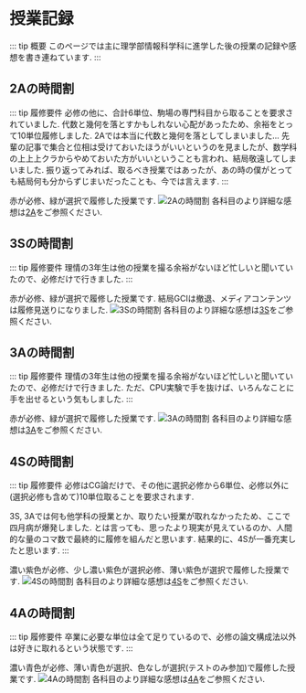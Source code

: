 # 授業記録

::: tip 概要
このページでは主に理学部情報科学科に進学した後の授業の記録や感想を書き連ねています.
:::

## 2Aの時間割

::: tip 履修要件
必修の他に、合計6単位、駒場の専門科目から取ることを要求されていました.
代数と幾何を落とすかもしれない心配があったため、余裕をとって10単位履修しました.
2Aでは本当に代数と幾何を落としてしまいました...
先輩の記事で集合と位相は受けておいたほうがいいというのを見ましたが、数学科の上上上クラからやめておいた方がいいということも言われ、結局敬遠してしまいました.
振り返ってみれば、取るべき授業ではあったが、あの時の僕がとっても結局何も分からずじまいだったことも、今では言えます.
:::

赤が必修、緑が選択で履修した授業です.
![2Aの時間割](/my_page/lecture_review/2A.png)
各科目のより詳細な感想は[2A](/lecture_review/2A/)をご参照ください.

## 3Sの時間割

::: tip 履修要件
理情の3年生は他の授業を撮る余裕がないほど忙しいと聞いていたので、必修だけで行きました.
:::

赤が必修、緑が選択で履修した授業です.
結局GCIは撤退、メディアコンテンツは履修見送りになりました.
![3Sの時間割](/my_page/lecture_review/3S.png)
各科目のより詳細な感想は[3S](/lecture_review/3S/)をご参照ください.

## 3Aの時間割

::: tip 履修要件
理情の3年生は他の授業を撮る余裕がないほど忙しいと聞いていたので、必修だけで行きました.
ただ、CPU実験で手を抜けば、いろんなことに手を出せるという気もしました.
:::

赤が必修、緑が選択で履修した授業です.
![3Aの時間割](/my_page/lecture_review/3A.png)
各科目のより詳細な感想は[3A](/lecture_review/3A/)をご参照ください.


## 4Sの時間割

::: tip 履修要件
必修はCG論だけで、その他に選択必修から6単位、必修以外に(選択必修も含めて)10単位取ることを要求されます.

3S, 3Aでは何も他学科の授業とか、取りたい授業が取れなかったため、ここで四月病が爆発しました. 
とは言っても、思ったより現実が見えているのか、人間的な量のコマ数で最終的に履修を組んだと思います.
結果的に、4Sが一番充実したと思います.
:::

濃い紫色が必修、少し濃い紫色が選択必修、薄い紫色が選択で履修した授業です.
![4Sの時間割](/my_page/lecture_review/4S.png)
各科目のより詳細な感想は[4S](/lecture_review/4S/)をご参照ください.

## 4Aの時間割

::: tip 履修要件
卒業に必要な単位は全て足りているので、必修の論文構成法以外は好きに取れるという状態です.
:::


濃い青色が必修、薄い青色が選択、色なしが選択(テストのみ参加)で履修した授業です.
![4Aの時間割](/my_page/lecture_review/4A.png)
各科目のより詳細な感想は[4A](/lecture_review/4A/)をご参照ください.

